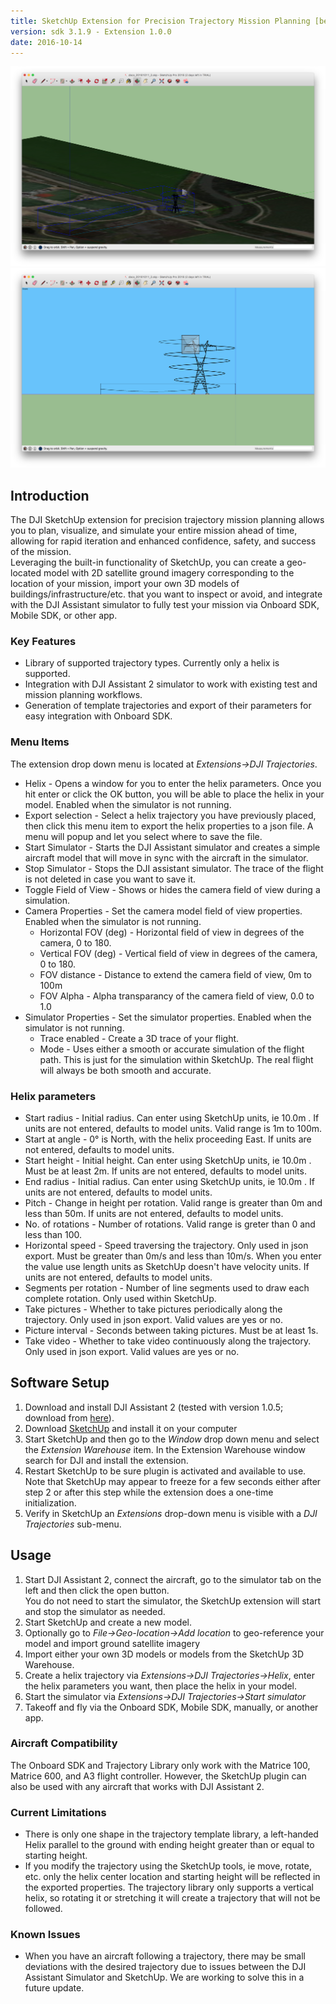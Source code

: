 ```yaml
---
title: SketchUp Extension for Precision Trajectory Mission Planning [beta]
version: sdk 3.1.9 - Extension 1.0.0
date: 2016-10-14
---
```


![Overview](../../images/modules/missionplan/sketchup/overview.png)
![Tower](../../images/modules/missionplan/sketchup/tower.png)

## Introduction

The DJI SketchUp extension for precision trajectory mission planning allows you to plan, visualize, and simulate your
entire mission ahead of time, allowing for rapid iteration and enhanced confidence, safety, and success of the mission.  
Leveraging the built-in functionality of SketchUp, you can create a geo-located model with 2D satellite ground imagery 
corresponding to the location of your mission, import your own 3D models of buildings/infrastructure/etc. that you want 
to inspect or avoid, and integrate with the DJI Assistant simulator to fully test your mission via Onboard SDK, Mobile SDK,
or other app.

### Key Features

* Library of supported trajectory types.  Currently only a helix is supported.
* Integration with DJI Assistant 2 simulator to work with existing test and mission planning workflows.
* Generation of template trajectories and export of their parameters for easy integration with Onboard SDK.

### Menu Items
The extension drop down menu is located at *Extensions->DJI Trajectories*.

* Helix - Opens a window for you to enter the helix parameters.  Once you hit enter or click the OK button, you will be 
able to place the helix in your model.  Enabled when the simulator is not running.
* Export selection - Select a helix trajectory you have previously placed, then click this menu item to export the helix 
properties to a json file.  A menu will popup and let you select where to save the file. 
* Start Simulator - Starts the DJI Assistant simulator and creates a simple aircraft model that will move in sync with 
the aircraft in the simulator.
* Stop Simulator - Stops the DJI assistant simulator.  The trace of the flight is not deleted in case you want to save it.
* Toggle Field of View - Shows or hides the camera field of view during a simulation.
* Camera Properties - Set the camera model field of view properties.  Enabled when the simulator is not running.
    * Horizontal FOV (deg) - Horizontal field of view in degrees of the camera, 0 to 180. 
    * Vertical FOV (deg) - Vertical field of view in degrees of the camera, 0 to 180.
    * FOV distance - Distance to extend the camera field of view, 0m to 100m
    * FOV Alpha - Alpha transparancy of the camera field of view, 0.0 to 1.0
* Simulator Properties - Set the simulator properties.  Enabled when the simulator is not running.
    * Trace enabled - Create a 3D trace of your flight. 
    * Mode - Uses either a smooth or accurate simulation of the flight path.  This is just for the simulation within 
     SketchUp.  The real flight will always be both smooth and accurate.

### Helix parameters

* Start radius - Initial radius.  Can enter using SketchUp units, ie 10.0m .  If units are not entered, defaults to 
model units.  Valid range is 1m to 100m.
* Start at angle - 0&deg; is North, with the helix proceeding East.  If units are not entered, defaults to model units.
* Start height - Initial height.  Can enter using SketchUp units, ie 10.0m .  Must be at least 2m.  If units are not entered, defaults to model units.
* End radius - Initial radius.  Can enter using SketchUp units, ie 10.0m . If units are not entered, defaults to model units.
* Pitch - Change in height per rotation.  Valid range is greater than 0m and less than 50m.  If units are not entered, defaults to model units.  
* No. of rotations - Number of rotations.  Valid range is greter than 0 and less than 100.
* Horizontal speed - Speed traversing the trajectory.  Only used in json export.  Must be greater than 0m/s and less than 10m/s.
When you enter the value use length units as SketchUp doesn't have velocity units.  If units are not entered, defaults to model units.
* Segments per rotation - Number of line segments used to draw each complete rotation.  Only used within SketchUp.
* Take pictures - Whether to take pictures periodically along the trajectory.  Only used in json export.  Valid values are yes or no. 
* Picture interval - Seconds between taking pictures.  Must be at least 1s. 
* Take video - Whether to take video continuously along the trajectory.  Only used in json export.  Valid values are yes or no.

## Software Setup

1. Download and install DJI Assistant 2 (tested with version 1.0.5; download from [here](http://www.dji.com/matrice100/info#downloads)).
2. Download [SketchUp](http://www.sketchup.com/) and install it on your computer
3. Start SketchUp and then go to the *Window* drop down menu and select the *Extension Warehouse* item.  In the 
Extension Warehouse window search for DJI and install the extension.
4. Restart SketchUp to be sure plugin is activated and available to use.  Note that SketchUp may appear to freeze 
for a few seconds either after step 2 or after this step while the extension does a one-time initialization.
5. Verify in SketchUp an *Extensions* drop-down menu is visible with a *DJI Trajectories* sub-menu.
 
## Usage

1. Start DJI Assistant 2, connect the aircraft, go to the simulator tab on the left and then click the open button.  
You do not need to start the simulator, the SketchUp extension will start and stop the simulator as needed.
2. Start SketchUp and create a new model.
3. Optionally go to *File->Geo-location->Add location* to geo-reference your model and import ground satellite imagery
4. Import either your own 3D models or models from the SketchUp 3D Warehouse.
5. Create a helix trajectory via *Extensions->DJI Trajectories->Helix*, enter the helix parameters you want, then place
the helix in your model.
6. Start the simulator via *Extensions->DJI Trajectories->Start simulator*
7. Takeoff and fly via the Onboard SDK, Mobile SDK, manually, or another app. 

### Aircraft Compatibility

The Onboard SDK and Trajectory Library only work with the Matrice 100, Matrice 600, and A3 flight controller.  However,
the SketchUp plugin can also be used with any aircraft that works with DJI Assistant 2.

### Current Limitations

* There is only one shape in the trajectory template library, a left-handed Helix parallel to the ground with ending height
greater than or equal to starting height.
* If you modify the trajectory using the SketchUp tools, ie move, rotate, etc. only the helix center location and 
starting height will be reflected in the exported properties.  The trajectory library only supports a vertical helix, 
so rotating it or stretching it will create a trajectory that will not be followed. 

### Known Issues

* When you have an aircraft following a trajectory, there may be small deviations with the desired trajectory due to issues 
between the DJI Assistant Simulator and SketchUp.  We are working to solve this in a future update.  
